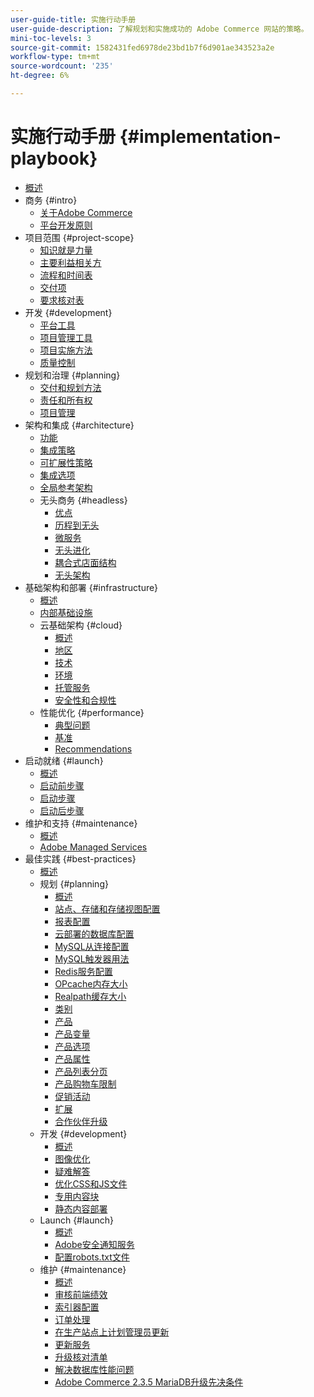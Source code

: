 ```yaml
---
user-guide-title: 实施行动手册
user-guide-description: 了解规划和实施成功的 Adobe Commerce 网站的策略。
mini-toc-levels: 3
source-git-commit: 1582431fed6978de23bd1b7f6d901ae343523a2e
workflow-type: tm+mt
source-wordcount: '235'
ht-degree: 6%

---
```



# 实施行动手册 {#implementation-playbook}

- [概述](overview.md)
- 商务 {#intro}
   - [关于Adobe Commerce](intro/about-commerce.md)
   - [平台开发原则](intro/platform-development.md)
- 项目范围 {#project-scope}
   - [知识就是力量](project-scope/knowledge.md)
   - [主要利益相关方](project-scope/key-stakeholders.md)
   - [流程和时间表](project-scope/process-timeline.md)
   - [交付项](project-scope/deliverables.md)
   - [要求核对表](project-scope/requirement-checklists.md)
- 开发 {#development}
   - [平台工具](development/platform-tools.md)
   - [项目管理工具](development/project-management-tools.md)
   - [项目实施方法](development/delivery.md)
   - [质量控制](development/quality-control.md)
- 规划和治理 {#planning}
   - [交付和规划方法](planning/delivery.md)
   - [责任和所有权](planning/ownership.md)
   - [项目管理](planning/governance.md)
- 架构和集成 {#architecture}
   - [功能](architecture/capabilities.md)
   - [集成策略](architecture/integration-strategy.md)
   - [可扩展性策略](architecture/extensibility-strategy.md)
   - [集成选项](architecture/integration-options.md)
   - [全局参考架构](architecture/global-reference.md)
   - 无头商务 {#headless}
      - [优点](architecture/headless/benefits.md)
      - [历程到无头](architecture/headless/journey-to-headless.md)
      - [微服务](architecture/headless/microservices.md)
      - [无头进化](architecture/headless/evolution.md)
      - [耦合式店面结构](architecture/headless/legacy-storefront.md)
      - [无头架构](architecture/headless/adobe-commerce.md)
- 基础架构和部署 {#infrastructure}
   - [概述](infrastructure/overview.md)
   - [内部基础设施](infrastructure/on-premises.md)
   - 云基础架构 {#cloud}
      - [概述](infrastructure/cloud/overview.md)
      - [地区](infrastructure/cloud/regions.md)
      - [技术](infrastructure/cloud/technology.md)
      - [环境](infrastructure/cloud/environments.md)
      - [托管服务](infrastructure/cloud/managed-services.md)
      - [安全性和合规性](infrastructure/cloud/security.md)
   - 性能优化 {#performance}
      - [典型问题](infrastructure/performance/optimization.md)
      - [基准](infrastructure/performance/benchmarks.md)
      - [Recommendations](infrastructure/performance/recommendations.md)
- 启动就绪 {#launch}
   - [概述](launch/overview.md)
   - [启动前步骤](launch/pre-launch-steps.md)
   - [启动步骤](launch/launch-steps.md)
   - [启动后步骤](launch/post-launch-steps.md)
- 维护和支持 {#maintenance}
   - [概述](maintenance/overview.md)
   - [Adobe Managed Services](maintenance/adobe-managed-services.md)
- 最佳实践 {#best-practices}
   - [概述](best-practices/phases.md)
   - 规划 {#planning}
      - [概述](best-practices/planning/overview.md)
      - [站点、存储和存储视图配置](best-practices/planning/sites-stores-store-views.md)
      - [报表配置](best-practices/planning/reporting-configuration.md)
      - [云部署的数据库配&#x200B;置](best-practices/planning/database-on-cloud.md)
      - [MySQL从连接配&#x200B;置](best-practices/planning/configure-mysql-slave-connection-on-cloud.md)
      - [MySQL触发器用法](best-practices/planning/mysql-triggers-usage.md)
      - [Redis服务配置](best-practices/planning/redis-service-configuration.md)
      - [OPcache内存大小](best-practices/planning/opcache-memory-size.md)
      - [Realpath缓存大小](best-practices/planning/realpath-cache-size.md)
      - [类别](best-practices/planning/category-limits.md)
      - [产品](best-practices/planning/product-sku-limits.md)
      - [产品变量](best-practices/planning/product-variations.md)
      - [产品选项](best-practices/planning/product-options.md)
      - [产品属性](best-practices/planning/product-attributes-and-options.md)
      - [产品列表分页](best-practices/planning/product-listing-pagination.md)
      - [产品购物车限制](best-practices/planning/product-cart.md)
      - [促销活动](best-practices/planning/product-cart-promotions.md)
      - [扩展](best-practices/planning/extensions.md)
      - [合作伙伴升级](best-practices/planning/partner-escalation.md)
   - 开发 {#development}
      - [概述](best-practices/development/overview.md)
      - [图像优化](best-practices/development/image-optimization.md)
      - [疑难解答](best-practices/development/troubleshooting.md)
      - [优化CSS和JS文件](best-practices/development/optimize-css-js-files.md)
      - [专用内容块](best-practices/development/private-content-block-configuration.md)
      - [静态内容部署](best-practices/development/static-content-deployment.md)
   - Launch {#launch}
      - [概述](best-practices/launch/overview.md)
      - [Adobe安全通知服务](best-practices/launch/security-notification-service.md)
      - [配置robots.txt文件](best-practices/launch/robots-txt.md)
   - 维护 {#maintenance}
      - [概述](best-practices/maintenance/overview.md)
      - [审核前端绩效](best-practices/maintenance/frontend-performance.md)
      - [索引器配置](best-practices/maintenance/indexer-configuration.md)
      - [订单处理](best-practices/maintenance/order-processing-configuration.md)
      - [在生产站点上计划管理员更新](best-practices/maintenance/scheduling-admin-updates-in-production.md)
      - [更新服务](best-practices/maintenance/update-services.md)
      - [升级核对清单](best-practices/maintenance/upgrade-checklist.md)
      - [解决数据库性能问&#x200B;题](best-practices/maintenance/resolve-database-performance-issues.md)
      - [Adobe Commerce 2.3.5 MariaDB升级先决条件&#x200B;](best-practices/maintenance/commerce-235-upgrade-prerequisites-mariadb.md)
